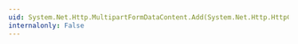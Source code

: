 ```yaml
---
uid: System.Net.Http.MultipartFormDataContent.Add(System.Net.Http.HttpContent,System.String,System.String)
internalonly: False
---
```

